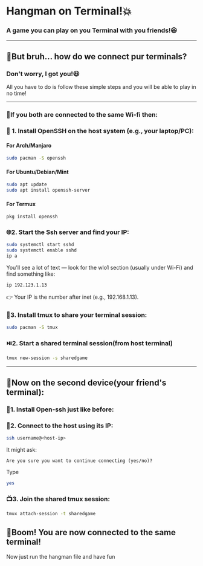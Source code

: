 # Hangman on Terminal!💥
### A game you can play on you Terminal with you friends!😆

---

## 🤔But bruh... how do we connect pur terminals?
### **Don't worry, I got you!😆**
All you have to do is follow these simple steps and you will be able to play in no time!

---

### 🗼**If you both are connected to the same Wi-fi then:**
### 🔧 1. **Install OpenSSH on the host system (e.g., your laptop/PC):**  

#### For Arch/Manjaro
```bash
sudo pacman -S openssh
```
#### For Ubuntu/Debian/Mint
```bash
sudo apt update
sudo apt install openssh-server
```
#### For Termux
```bash
pkg install openssh
```

### 🌐2. Start the Ssh server and find your IP:
```bash
sudo systemctl start sshd
sudo systemctl enable sshd
ip a
```
You'll see a lot of text — look for the wlo1 section (usually under Wi-Fi) and find something like:

```bash
ip 192.123.1.13
```
👉 Your IP is the number after inet (e.g., 192.168.1.13).

### 🧱3. Install tmux to share your terminal session:
```bash
sudo pacman -S tmux
```
### ⏯️2. Start a shared terminal session(from host terminal)
```bash
tmux new-session -s sharedgame
```
---
## 🤜Now on the second device(your friend's terminal):
### 🔧1. Install Open-ssh just like before:

### 🔗2. Connect to the host using its IP:
```bash
ssh username@<host-ip>
```
It might ask:
```bask
Are you sure you want to continue connecting (yes/no)?
```
Type
```bash
yes
```
### 📺3. Join the shared tmux session:
```bash
tmux attach-session -t sharedgame
```

## 🥳Boom! You are now connected to the same terminal!
Now just run the hangman file and have fun




